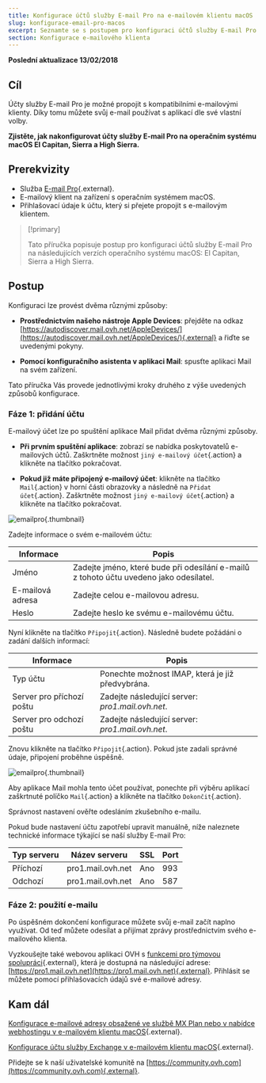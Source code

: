 ```yaml
---
title: Konfigurace účtů služby E-mail Pro na e-mailovém klientu macOS
slug: konfigurace-email-pro-macos
excerpt: Seznamte se s postupem pro konfiguraci účtů služby E-mail Pro na macOS El Capitan, Sierra a High Sierra
section: Konfigurace e-mailového klienta
---
```


**Poslední aktualizace 13/02/2018**

## Cíl

Účty služby E-mail Pro je možné propojit s kompatibilními e-mailovými klienty. Díky tomu můžete svůj e-mail používat s aplikací dle své vlastní volby.

**Zjistěte, jak nakonfigurovat účty služby E-mail Pro na operačním systému macOS El Capitan, Sierra a High Sierra.**

## Prerekvizity

- Služba [E-mail Pro](https://www.ovh.cz/emails/email-pro/){.external}.
- E-mailový klient na zařízení s operačním systémem macOS.
- Přihlašovací údaje k účtu, který si přejete propojit s e-mailovým klientem.

> [!primary]
>
> Tato příručka popisuje postup pro konfiguraci účtů služby E-mail Pro na následujících verzích operačního systému macOS: El Capitan, Sierra a High Sierra.
>

## Postup

Konfiguraci lze provést dvěma různými způsoby:

- **Prostřednictvím našeho nástroje Apple Devices**: přejděte na odkaz [https://autodiscover.mail.ovh.net/AppleDevices/](https://autodiscover.mail.ovh.net/AppleDevices/){.external} a řiďte se uvedenými pokyny.

- **Pomocí konfiguračního asistenta v aplikaci Mail**: spusťte aplikaci Mail na svém zařízení.

Tato příručka Vás provede jednotlivými kroky druhého z výše uvedených způsobů konfigurace.

### Fáze 1: přidání účtu

E-mailový účet lze po spuštění aplikace Mail přidat dvěma různými způsoby.

- **Při prvním spuštění aplikace**: zobrazí se nabídka poskytovatelů e-mailových účtů. Zaškrtněte možnost `jiný e-mailový účet`{.action} a klikněte na tlačítko pokračovat.

- **Pokud již máte připojený e-mailový účet**: klikněte na tlačítko `Mail`{.action} v horní části obrazovky a následně na `Přidat účet`{.action}. Zaškrtněte možnost `jiný e-mailový účet`{.action} a klikněte na tlačítko pokračovat.

![emailpro](images/configuration-mail-sierra-step1.png){.thumbnail}

Zadejte informace o svém e-mailovém účtu:

|Informace|Popis|  
|---|---|  
|Jméno|Zadejte jméno, které bude při odesílání e-mailů z tohoto účtu uvedeno jako odesílatel.| 
|E-mailová adresa|Zadejte celou e-mailovou adresu.| 
|Heslo|Zadejte heslo ke svému e-mailovému účtu.|  

Nyní klikněte na tlačítko `Připojit`{.action}. Následně budete požádáni o zadání dalších informací:

|Informace|Popis|  
|---|---|  
|Typ účtu|Ponechte možnost IMAP, která je již předvybrána.| 
|Server pro příchozí poštu|Zadejte následující server: *pro1.mail.ovh.net*.| 
|Server pro odchozí poštu|Zadejte následující server: *pro1.mail.ovh.net*.|  

Znovu klikněte na tlačítko `Připojit`{.action}. Pokud jste zadali správné údaje, připojení proběhne úspěšně.

![emailpro](images/configuration-mail-sierra-step2.png){.thumbnail}

Aby aplikace Mail mohla tento účet používat, ponechte při výběru aplikací zaškrtnuté políčko `Mail`{.action} a klikněte na tlačítko `Dokončit`{.action}.

Správnost nastavení ověřte odesláním zkušebního e-mailu.

Pokud bude nastavení účtu zapotřebí upravit manuálně, níže naleznete technické informace týkající se naší služby E-mail Pro:

|Typ serveru|Název serveru|SSL|Port|
|---|---|---|---|
|Příchozí|pro1.mail.ovh.net|Ano|993|
|Odchozí|pro1.mail.ovh.net|Ano|587|

### Fáze 2: použití e-mailu

Po úspěšném dokončení konfigurace můžete svůj e-mail začít naplno využívat. Od teď můžete odesílat a přijímat zprávy prostřednictvím svého e-mailového klienta.

Vyzkoušejte také webovou aplikaci OVH s [funkcemi pro týmovou spolupráci](https://www.ovh.cz/mail/){.external}, která je dostupná na následující adrese: [https://pro1.mail.ovh.net](https://pro1.mail.ovh.net){.external}. Přihlásit se můžete pomocí přihlašovacích údajů své e-mailové adresy. 

## Kam dál

[Konfigurace e-mailové adresy obsažené ve službě MX Plan nebo v nabídce webhostingu v e-mailovém klientu macOS](https://docs.ovh.com/cz/cs/emails/konfigurace-mxplan-macos/){.external}.

[Konfigurace účtu služby Exchange v e-mailovém klientu macOS](https://docs.ovh.com/cz/cs/microsoft-collaborative-solutions/konfigurace-exchange-macos/){.external}.

Přidejte se k naší uživatelské komunitě na [https://community.ovh.com](https://community.ovh.com){.external}.